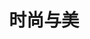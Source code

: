 ---
description: 作品简介作品简介作品简介作品简介作品简介作品简介作品简介作品简介作品简介
menus: "main"
title: 时尚与美
# type: gallery
weight: 2
featured_image: mina-rad-V94CguEmeos-unsplash.jpg
---